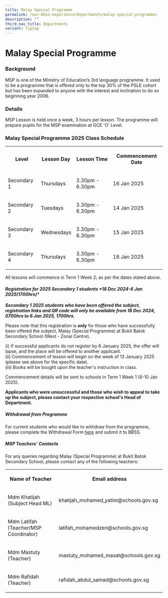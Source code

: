 ```yaml
---
title: Malay Special Programme
permalink: /our-bbss-experience/Departments/malay-special-programme/
description: ""
third_nav_title: Departments
variant: tiptap
---
```

<h1>Malay Special Programme</h1>
<h3>Background</h3>
<p>MSP is one of the Ministry of Education’s 3rd language programme. It used
to be a programme that is offered only to the top 30% of the PSLE cohort
but has been expanded to anyone with the interest and inclination to do
so beginning year 2006.</p>
<h3>Details</h3>
<p>MSP Lesson is held once a week, 3 hours per lesson. The programme will
prepare pupils for the MSP examination at GCE 'O' Level.</p>
<h3>Malay Special Programme 2025 Class Schedule</h3>
<table style="minWidth: 100px">
<colgroup>
<col>
<col>
<col>
<col>
</colgroup>
<tbody>
<tr>
<th rowspan="1" colspan="1">
<p>Level</p>
</th>
<th rowspan="1" colspan="1">
<p>Lesson Day</p>
</th>
<th rowspan="1" colspan="1">
<p>Lesson Time</p>
</th>
<th rowspan="1" colspan="1">
<p>Commencement Date</p>
</th>
</tr>
<tr>
<td rowspan="1" colspan="1">
<p>Secondary 1</p>
</td>
<td rowspan="1" colspan="1">
<p>Thursdays</p>
</td>
<td rowspan="1" colspan="1">
<p>3.30pm - 6.30pm</p>
</td>
<td rowspan="1" colspan="1">
<p>16 Jan 2025</p>
</td>
</tr>
<tr>
<td rowspan="1" colspan="1">
<p>Secondary 2</p>
</td>
<td rowspan="1" colspan="1">
<p>Tuesdays</p>
</td>
<td rowspan="1" colspan="1">
<p>3.30pm - 6.30pm</p>
</td>
<td rowspan="1" colspan="1">
<p>14 Jan 2025</p>
</td>
</tr>
<tr>
<td rowspan="1" colspan="1">
<p>Secondary 3</p>
</td>
<td rowspan="1" colspan="1">
<p>Wednesdays</p>
</td>
<td rowspan="1" colspan="1">
<p>3.30pm - 6.30pm</p>
</td>
<td rowspan="1" colspan="1">
<p>15 Jan 2025</p>
</td>
</tr>
<tr>
<td rowspan="1" colspan="1">
<p>Secondary 4</p>
</td>
<td rowspan="1" colspan="1">
<p>Thursdays</p>
</td>
<td rowspan="1" colspan="1">
<p>3.30pm - 6.30pm</p>
</td>
<td rowspan="1" colspan="1">
<p>16 Jan 2025</p>
</td>
</tr>
</tbody>
</table>
<p>All lessons will commence in Term 1 Week 2; as per the dates stated above.</p>
<h4><em>Registration for 2025 Secondary 1 students *18 Dec 2024-6 Jan 2025(1700hrs)*</em></h4>
<p><strong><em>Secondary 1 2025 students who have been offered the subject, registration links and QR code will only be available from 18 Dec 2024, 0700hrs to 6 Jan 2025, 1700hrs.</em></strong>
</p>
<p>Please note that this registration is <strong>only</strong> for those who
have successfully been offered the subject, Malay (Special Programme) at
Bukit Batok Secondary School (West - Zonal Centre).</p>
<p>(i) If successful applicants do not register by 6 January 2025, the offer
will lapse, and the place will be offered to another applicant.
<br>(ii) Commencement of lesson will begin on the week of 13 January 2025
(please see above for the specific date).
<br>(iii) Books will be bought upon the teacher's instruction in class.</p>
<p>Commencement details will be sent to schools in Term 1 Week 1 (6-10 Jan
2025).</p>
<p><strong>Applicants who were unsuccessful and those who wish to appeal to take up the subject, please contact your respective school's Head of Department.</strong>
</p>
<h5><strong>Withdrawal from Programme</strong></h5>
<p>For current students who would like to withdraw from the programme, please
complete the Withdrawal Form <a href="/files/BBSS_MSP_WITHDRAWAL_FORM_2025.pdf" rel="noopener nofollow" target="_blank">here</a> and submit it to
BBSS.</p>
<h5><strong>MSP Teachers’ Contacts</strong></h5>
<p>For any queries regarding Malay (Special Programme) at Bukit Batok Secondary
School, please contact any of the following teachers:</p>
<table style="minWidth: 50px">
<colgroup>
<col>
<col>
</colgroup>
<tbody>
<tr>
<th rowspan="1" colspan="1">
<p>Name of Teacher</p>
</th>
<th rowspan="1" colspan="1">
<p>Email address</p>
</th>
</tr>
<tr>
<td rowspan="1" colspan="1">
<p>Mdm Khatijah (Subject Head ML)</p>
</td>
<td rowspan="1" colspan="1">
<p>khatijah_mohamed_yatim@schools.gov.sg</p>
</td>
</tr>
<tr>
<td rowspan="1" colspan="1">
<p>Mdm Latifah (Teacher/MSP Coordinator)</p>
</td>
<td rowspan="1" colspan="1">
<p>latifah_mohamedzen@schools.gov.sg</p>
</td>
</tr>
<tr>
<td rowspan="1" colspan="1">
<p>Mdm Mastuty (Teacher)</p>
</td>
<td rowspan="1" colspan="1">
<p>mastuty_mohamed_masat@schools.gov.sg</p>
</td>
</tr>
<tr>
<td rowspan="1" colspan="1">
<p>Mdm Rafidah (Teacher)</p>
</td>
<td rowspan="1" colspan="1">
<p>rafidah_abdul_samad@schools.gov.sg</p>
</td>
</tr>
</tbody>
</table>
<p></p>
